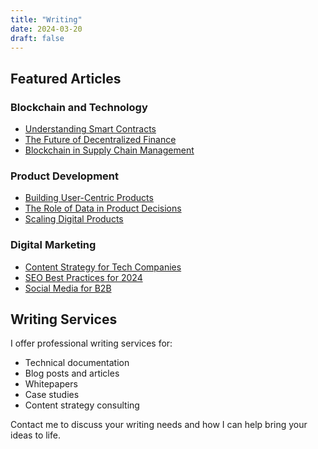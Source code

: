 ```yaml
---
title: "Writing"
date: 2024-03-20
draft: false
---
```


## Featured Articles

### Blockchain and Technology

- [Understanding Smart Contracts](link-to-article)
- [The Future of Decentralized Finance](link-to-article)
- [Blockchain in Supply Chain Management](link-to-article)

### Product Development

- [Building User-Centric Products](link-to-article)
- [The Role of Data in Product Decisions](link-to-article)
- [Scaling Digital Products](link-to-article)

### Digital Marketing

- [Content Strategy for Tech Companies](link-to-article)
- [SEO Best Practices for 2024](link-to-article)
- [Social Media for B2B](link-to-article)

## Writing Services

I offer professional writing services for:

- Technical documentation
- Blog posts and articles
- Whitepapers
- Case studies
- Content strategy consulting

Contact me to discuss your writing needs and how I can help bring your ideas to life. 